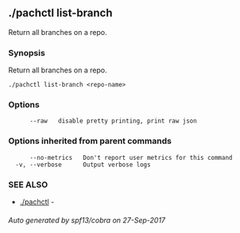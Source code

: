 ## ./pachctl list-branch

Return all branches on a repo.

### Synopsis


Return all branches on a repo.

```
./pachctl list-branch <repo-name>
```

### Options

```
      --raw   disable pretty printing, print raw json
```

### Options inherited from parent commands

```
      --no-metrics   Don't report user metrics for this command
  -v, --verbose      Output verbose logs
```

### SEE ALSO
* [./pachctl](./pachctl.md)	 - 

###### Auto generated by spf13/cobra on 27-Sep-2017
